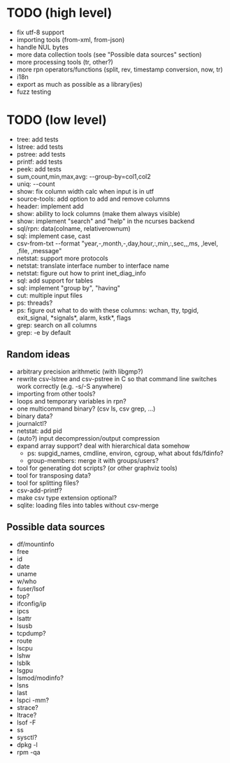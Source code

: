 # TODO (high level)
- fix utf-8 support
- importing tools (from-xml, from-json)
- handle NUL bytes
- more data collection tools (see "Possible data sources" section)
- more processing tools (tr, other?)
- more rpn operators/functions (split, rev, timestamp conversion, now, tr)
- i18n
- export as much as possible as a library(ies)
- fuzz testing

# TODO (low level)
- tree: add tests
- lstree: add tests
- pstree: add tests
- printf: add tests
- peek: add tests
- sum,count,min,max,avg: --group-by=col1,col2
- uniq: --count
- show: fix column width calc when input is in utf
- source-tools: add option to add and remove columns
- header: implement add
- show: ability to lock columns (make them always visible)
- show: implement "search" and "help" in the ncurses backend
- sql/rpn: data(colname, relativerownum)
- sql: implement case, cast
- csv-from-txt --format "year,-,month,-,day,hour,:,min,:,sec,\,,ms, ,level, ,file, ,message"
- netstat: support more protocols
- netstat: translate interface number to interface name
- netstat: figure out how to print inet\_diag\_info
- sql: add support for tables
- sql: implement "group by", "having"
- cut: multiple input files
- ps: threads?
- ps: figure out what to do with these columns: wchan, tty, tpgid, exit_signal, \*signals\*, alarm, kstk\*, flags
- grep: search on all columns
- grep: -e by default

## Random ideas
- arbitrary precision arithmetic (with libgmp?)
- rewrite csv-lstree and csv-pstree in C so that command line switches work correctly (e.g. -s/-S anywhere)
- importing from other tools?
- loops and temporary variables in rpn?
- one multicommand binary? (csv ls, csv grep, ...)
- binary data?
- journalctl?
- netstat: add pid
- (auto?) input decompression/output compression
- expand array support? deal with hierarchical data somehow
  - ps: supgid_names, cmdline, environ, cgroup, what about fds/fdinfo?
  - group-members: merge it with groups/users?
- tool for generating dot scripts? (or other graphviz tools)
- tool for transposing data?
- tool for splitting files?
- csv-add-printf?
- make csv type extension optional?
- sqlite: loading files into tables without csv-merge

## Possible data sources
- df/mountinfo
- free
- id
- date
- uname
- w/who
- fuser/lsof
- top?
- ifconfig/ip
- ipcs
- lsattr
- lsusb
- tcpdump?
- route
- lscpu
- lshw
- lsblk
- lsgpu
- lsmod/modinfo?
- lsns
- last
- lspci -mm?
- strace?
- ltrace?
- lsof -F
- ss
- sysctl?
- dpkg -l
- rpm -qa

